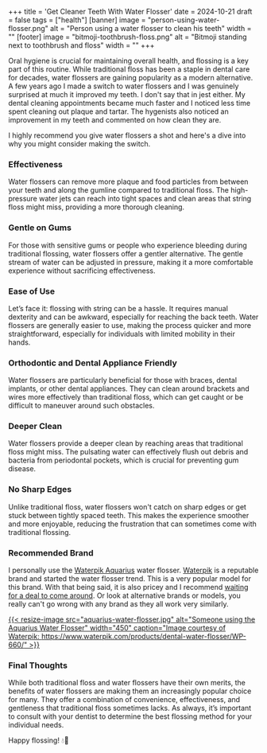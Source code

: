 +++
title = 'Get Cleaner Teeth With Water Flosser'
date = 2024-10-21
draft = false
tags = ["health"]
[banner]
  image = "person-using-water-flosser.png"
  alt = "Person using a water flosser to clean his teeth"
  width = ""
[footer]
  image = "bitmoji-toothbrush-floss.png"
  alt = "Bitmoji standing next to toothbrush and floss"
  width = ""
+++

Oral hygiene is crucial for maintaining overall health, and flossing is a key part of this routine. While traditional floss has been a staple in dental care for decades, water flossers are gaining popularity as a modern alternative. A few years ago I made a switch to water flossers and I was genuinely surprised at much it improved my teeth. I don't say that in jest either. My dental cleaning appointments became much faster and I noticed less time spent cleaning out plaque and tartar. The hygenists also noticed an improvement in my teeth and commented on how clean they are.

I highly recommend you give water flossers a shot and here's a dive into why you might consider making the switch.

### Effectiveness

Water flossers can remove more plaque and food particles from between your teeth and along the gumline compared to traditional floss. The high-pressure water jets can reach into tight spaces and clean areas that string floss might miss, providing a more thorough cleaning.

### Gentle on Gums

For those with sensitive gums or people who experience bleeding during traditional flossing, water flossers offer a gentler alternative. The gentle stream of water can be adjusted in pressure, making it a more comfortable experience without sacrificing effectiveness.

### Ease of Use

Let’s face it: flossing with string can be a hassle. It requires manual dexterity and can be awkward, especially for reaching the back teeth. Water flossers are generally easier to use, making the process quicker and more straightforward, especially for individuals with limited mobility in their hands.

### Orthodontic and Dental Appliance Friendly

Water flossers are particularly beneficial for those with braces, dental implants, or other dental appliances. They can clean around brackets and wires more effectively than traditional floss, which can get caught or be difficult to maneuver around such obstacles.

### Deeper Clean

Water flossers provide a deeper clean by reaching areas that traditional floss might miss. The pulsating water can effectively flush out debris and bacteria from periodontal pockets, which is crucial for preventing gum disease.

### No Sharp Edges

Unlike traditional floss, water flossers won't catch on sharp edges or get stuck between tightly spaced teeth. This makes the experience smoother and more enjoyable, reducing the frustration that can sometimes come with traditional flossing.

### Recommended Brand

I personally use the [Waterpik Aquarius](https://www.amazon.com/gp/product/B01LXY19XD/ref=ppx_yo_dt_b_search_asin_title?ie=UTF8&th=1) water flosser. [Waterpik](https://www.waterpik.com/) is a reputable brand and started the water flosser trend. This is a very popular model for this brand. With that being said, it is also pricey and I recommend [waiting for a deal to come around](/posts/2024/09/deal-alerts-for-home-staples). Or look at alternative brands or models, you really can't go wrong with any brand as they all work very similarly.

[{{< resize-image src="aquarius-water-flosser.jpg" alt="Someone using the Aquarius Water Flosser" width="450" caption="Image courtesy of Waterpik: https://www.waterpik.com/products/dental-water-flosser/WP-660/" >}}](https://www.waterpik.com/products/dental-water-flosser/WP-660/)

### Final Thoughts

While both traditional floss and water flossers have their own merits, the benefits of water flossers are making them an increasingly popular choice for many. They offer a combination of convenience, effectiveness, and gentleness that traditional floss sometimes lacks. As always, it’s important to consult with your dentist to determine the best flossing method for your individual needs.

Happy flossing! 💧🦷
